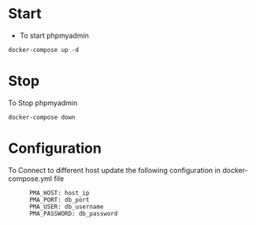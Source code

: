 # Start
- To start phpmyadmin
```
docker-compose up -d
```

# Stop
To Stop phpmyadmin
```
docker-compose down
```

# Configuration
To Connect to different host update the following configuration in docker-compose.yml file

```
      PMA_HOST: host_ip
      PMA_PORT: db_port
      PMA_USER: db_username
      PMA_PASSWORD: db_password
```
